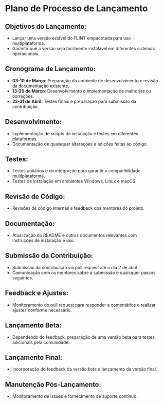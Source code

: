 # Plano de Processo de Lançamento

## Objetivos do Lançamento:
- Lançar uma versão estável do FLINT empacotada para uso multiplataforma.
- Garantir que a versão seja facilmente instalável em diferentes sistemas operacionais.

## Cronograma de Lançamento:
- **03-10 de Março**: Preparação do ambiente de desenvolvimento e revisão da documentação existente.
- **13-20 de Março**: Desenvolvimento e implementação de melhorias ou correções.
- **22-31 de Abril**: Testes finais e preparação para submissão da contribuição.

## Desenvolvimento:
- Implementação de scripts de instalação e testes em diferentes plataformas.
- Documentação de quaisquer alterações e adições feitas ao código.

## Testes:
- Testes unitários e de integração para garantir a compatibilidade multiplataforma.
- Testes de instalação em ambientes Windows, Linux e macOS.

## Revisão de Código:
- Revisões de código internas e feedback dos mentores do projeto.

## Documentação:
- Atualização do README e outros documentos relevantes com instruções de instalação e uso.

## Submissão da Contribuição:
- Submissão da contribuição via pull request até o dia 2 de abril.
- Comunicação com os mentores sobre a submissão e quaisquer passos seguintes.

## Feedback e Ajustes:
- Monitoramento do pull request para responder a comentários e realizar ajustes conforme necessário.

## Lançamento Beta:
- Dependendo do feedback, preparação de uma versão beta para testes adicionais pela comunidade.

## Lançamento Final:
- Incorporação do feedback da versão beta e lançamento da versão final.

## Manutenção Pós-Lançamento:
- Monitoramento de issues e fornecimento de suporte contínuo.
